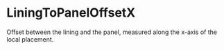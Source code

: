 LiningToPanelOffsetX
====================

Offset between the lining and the panel, measured along the x-axis of the local placement.